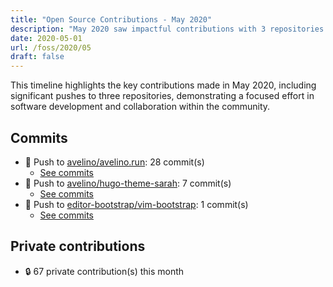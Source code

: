 ```yaml
---
title: "Open Source Contributions - May 2020"
description: "May 2020 saw impactful contributions with 3 repositories pushed, totaling 36 commits, showcasing active development and collaboration."
date: 2020-05-01
url: /foss/2020/05
draft: false
---
```


This timeline highlights the key contributions made in May 2020, including significant pushes to three repositories, demonstrating a focused effort in software development and collaboration within the community.

## Commits

- 🔨 Push to [avelino/avelino.run](https://github.com/avelino/avelino.run): 28 commit(s)
  - [See commits](https://github.com/avelino/avelino.run/commits?author=avelino&since=2020-05-01T00:00:00Z&until=2020-05-31T23:59:59Z)
- 🔨 Push to [avelino/hugo-theme-sarah](https://github.com/avelino/hugo-theme-sarah): 7 commit(s)
  - [See commits](https://github.com/avelino/hugo-theme-sarah/commits?author=avelino&since=2020-05-01T00:00:00Z&until=2020-05-31T23:59:59Z)
- 🔨 Push to [editor-bootstrap/vim-bootstrap](https://github.com/editor-bootstrap/vim-bootstrap): 1 commit(s)
  - [See commits](https://github.com/editor-bootstrap/vim-bootstrap/commits?author=avelino&since=2020-05-01T00:00:00Z&until=2020-05-31T23:59:59Z)

## Private contributions

- 🔒 67 private contribution(s) this month

